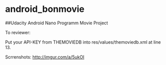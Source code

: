 # android_bonmovie
##Udacity Android Nano Programm Movie Project

To reviewer:

Put your API-KEY from THEMOVIEDB into res/values/themoviedb.xml at line 13.

Scrrenshots:
http://imgur.com/a/5ukOI